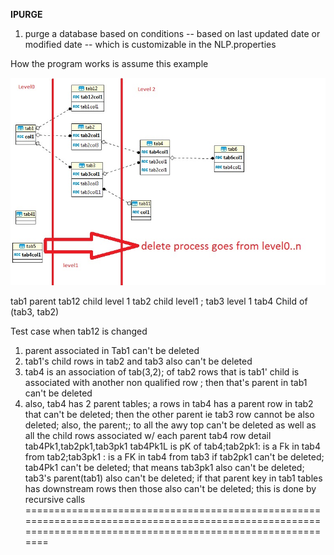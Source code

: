 <b>IPURGE</B>
1) purge a database based on conditions -- based on last updated date or modified date -- which is customizable in the NLP.properties

How the program works is assume this example 



<p align="left">
  <img src="https://github.com/gajoseph/purge/blob/master/testschemaER.jpg" width="700"/>
  
</p>

tab1 parent
 tab12 child level 1     tab2 child level1 ; tab3 level 1
                         tab4 Child of (tab3, tab2)

Test case when tab12 is changed
1) parent associated in Tab1 can't be deleted
2) tab1's child rows in tab2 and tab3 also can't be deleted
3) tab4 is an association of tab(3,2); of tab2 rows that is tab1' child is associated with another non qualified row ; then that's parent in tab1 can't be deleted
4) also, tab4 has 2 parent tables; a rows in tab4 has a parent row in tab2  that can't be deleted; then the other parent ie tab3 row cannot be also deleted;
also, the parent;; to all the awy top can't be deleted as well as all the child rows associated w/ each parent
tab4 row detail
tab4Pk1,tab2pk1,tab3pk1
tab4Pk1L is pK of tab4;tab2pk1: is a Fk in tab4 from tab2;tab3pk1 : is a FK in tab4 from tab3
if tab2pk1 can't be deleted; tab4Pk1 can't be deleted; that means tab3pk1  also can't be deleted; tab3's parent(tab1) also can't be deleted; if that parent key in tab1 tables has downstream rows then those also can't be deleted; this is done by recursive calls
=============================================================================================================================================================
